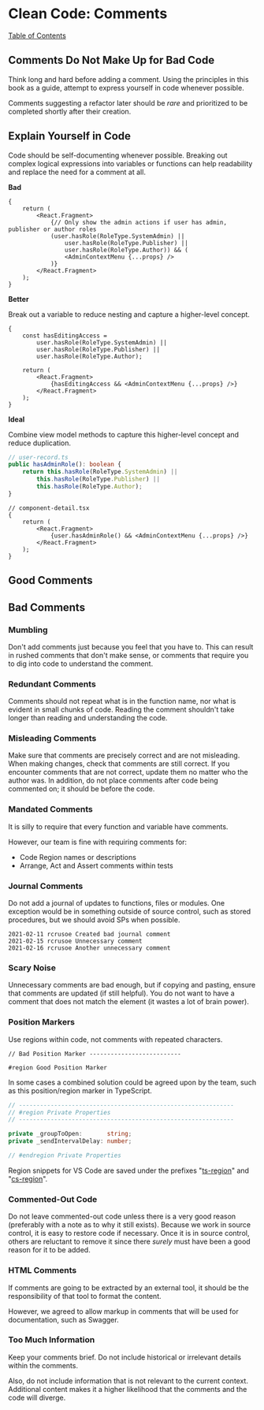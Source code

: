 # Clean Code: Comments

[Table of Contents](../CLEAN-CODE.md)

## Comments Do Not Make Up for Bad Code

Think long and hard before adding a comment. Using the principles in this book as a guide, attempt
to express yourself in code whenever possible.

Comments suggesting a refactor later should be _rare_ and prioritized to be completed shortly
after their creation.

## Explain Yourself in Code

Code should be self-documenting whenever possible. Breaking out complex logical expressions into
variables or functions can help readability and replace the need for a comment at all.

**Bad**

```tsx
{
    return (
        <React.Fragment>
            {// Only show the admin actions if user has admin, publisher or author roles
            (user.hasRole(RoleType.SystemAdmin) ||
                user.hasRole(RoleType.Publisher) ||
                user.hasRole(RoleType.Author)) && (
                <AdminContextMenu {...props} />
            )}
        </React.Fragment>
    );
}
```

**Better**

Break out a variable to reduce nesting and capture a higher-level concept.

```tsx
{
    const hasEditingAccess =
        user.hasRole(RoleType.SystemAdmin) ||
        user.hasRole(RoleType.Publisher) ||
        user.hasRole(RoleType.Author);

    return (
        <React.Fragment>
            {hasEditingAccess && <AdminContextMenu {...props} />}
        </React.Fragment>
    );
}
```

**Ideal**

Combine view model methods to capture this higher-level concept and reduce duplication.

```ts
// user-record.ts
public hasAdminRole(): boolean {
    return this.hasRole(RoleType.SystemAdmin) ||
        this.hasRole(RoleType.Publisher) ||
        this.hasRole(RoleType.Author);
}
```

```tsx
// component-detail.tsx
{
    return (
        <React.Fragment>
            {user.hasAdminRole() && <AdminContextMenu {...props} />}
        </React.Fragment>
    );
}
```

## Good Comments

## Bad Comments

### Mumbling

Don't add comments just because you feel that you have to.
This can result in rushed comments that don't make sense, or comments that require you to dig into code to understand the comment.

### Redundant Comments

Comments should not repeat what is in the function name, nor what is evident in small chunks of code.
Reading the comment shouldn't take longer than reading and understanding the code.

### Misleading Comments

Make sure that comments are precisely correct and are not misleading.
When making changes, check that comments are still correct.
If you encounter comments that are not correct, update them no matter who the author was.
In addition, do not place comments after code being commented on; it should be before the code.

### Mandated Comments

It is silly to require that every function and variable have comments.

However, our team is fine with requiring comments for:

-   Code Region names or descriptions
-   Arrange, Act and Assert comments within tests

### Journal Comments

Do not add a journal of updates to functions, files or modules.
One exception would be in something outside of source control, such as stored procedures, but we should avoid SPs when possible.

```
2021-02-11 rcrusoe Created bad journal comment
2021-02-15 rcrusoe Unnecessary comment
2021-02-16 rcrusoe Another unnecessary comment
```

### Scary Noise

Unnecessary comments are bad enough, but if copying and pasting, ensure that comments are updated (if still helpful).
You do not want to have a comment that does not match the element (it wastes a lot of brain power).

### Position Markers

Use regions within code, not comments with repeated characters.

```CSharp
// Bad Position Marker --------------------------
```

```CSharp
#region Good Position Marker
```

In some cases a combined solution could be agreed upon by the team, such as this position/region marker in TypeScript.

```TypeScript
// -------------------------------------------------------------
// #region Private Properties
// -------------------------------------------------------------

private _groupToOpen:       string;
private _sendIntervalDelay: number;

// #endregion Private Properties
```

Region snippets for VS Code are saved under the prefixes "[ts-region](https://github.com/AndcultureCode/AndcultureCode/blob/d0f70f16ef98edfe5069f6c52c56d1e84e2426e5/.vscode/typescript.code-snippets#L18-L28)" and "[cs-region](https://github.com/AndcultureCode/AndcultureCode/blob/d0f70f16ef98edfe5069f6c52c56d1e84e2426e5/.vscode/csharp.code-snippets#L8-L12)".

### Commented-Out Code

Do not leave commented-out code unless there is a very good reason (preferably with a note as to why it still exists).
Because we work in source control, it is easy to restore code if necessary.
Once it is in source control, others are reluctant to remove it since there _surely_ must have been a good reason for it to be added.

### HTML Comments

If comments are going to be extracted by an external tool, it should be the responsibility of that tool to format the content.

However, we agreed to allow markup in comments that will be used for documentation, such as Swagger.

### Too Much Information

Keep your comments brief.
Do not include historical or irrelevant details within the comments.

Also, do not include information that is not relevant to the current context.
Additional content makes it a higher likelihood that the comments and the code will diverge.
